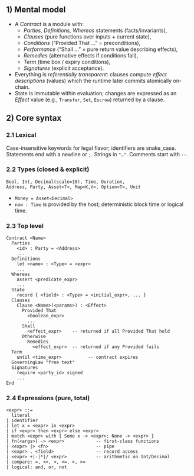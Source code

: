 ## 1) Mental model
* A *Contract* is a module with:
  * *Parties, Definitions, Whereas* statements (facts/invariants),
  * *Clauses* (pure functions over inputs + current state),
  * *Conditions* (“Provided That …” = preconditions),
  * *Performance* (“Shall …” = pure return value describing effects),
  * *Remedies* (alternative effects if conditions fail),
  * *Term* (time box / expiry conditions),
  * *Signatures* (explicit acceptance).
* Everything is *referentially transparent*: clauses compute *effect descriptions* (values) which the runtime later commits atomically on-chain.
* State is immutable within evaluation; changes are expressed as an *Effect* value (e.g., `Transfer`, `Set`, `Escrow`) returned by a clause.

## 2) Core syntax

### 2.1 Lexical
Case-insensitive keywords for legal flavor; identifiers are snake_case.
Statements end with a newline or `;`. Strings in `"…"`. Comments start with `--`.

### 2.2 Types (closed & explicit)

```
Bool, Int, Decimal(scale=18), Time, Duration,
Address, Party, Asset<T>, Map<K,V>, Option<T>, Unit
```
 * `Money = Asset<Decimal>`
 * `now : Time` is provided by the host; deterministic block time or logical time.

### 2.3 Top level

```
Contract <Name>
  Parties
    <id> : Party = <Address>
    ...
  Definitions
    let <name> : <Type> = <expr>
    ...
  Whereas
    assert <predicate_expr>
    ...
  State
    record { <field> : <Type> = <initial_expr>, ... }
  Clauses
    Clause <Name>(<params>) : <Effect>
      Provided That
        <boolean_expr>
        ...
      Shall
        <effect_expr>    -- returned if all Provided That hold
      Otherwise
        Remedies
          <effect_expr>  -- returned if any Provided fails
  Term
    until <time_expr>          -- contract expires
  GoverningLaw "free text"
  Signatures
    require <party_id> signed
    ...
End
```

### 2.4 Expressions (pure, total)

```
<expr> ::=
  literal
| identifier
| let x = <expr> in <expr>
| if <expr> then <expr> else <expr>
| match <expr> with { Some x -> <expr>; None -> <expr> }
| fn(<args>) -> <expr>            -- first-class functions
| <expr> |> <fn>                  -- pipe
| <expr> . <field>                -- record access
| <expr> +|-|*|/ <expr>           -- arithmetic on Int/Decimal
| compare: =, <>, <, <=, >, >=
| logical: and, or, not
```
